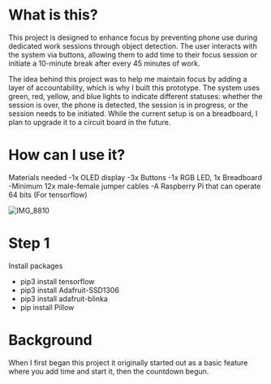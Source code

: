 # What is this?

This project is designed to enhance focus by preventing phone use during dedicated work sessions through object detection. The user interacts with the system via buttons, allowing them to add time to their focus session or initiate a 10-minute break after every 45 minutes of work.

The idea behind this project was to help me maintain focus by adding a layer of accountability, which is why I built this prototype. The system uses green, red, yellow, and blue lights to indicate different statuses: whether the session is over, the phone is detected, the session is in progress, or the session needs to be initiated. While the current setup is on a breadboard, I plan to upgrade it to a circuit board in the future.

# How can I use it?

Materials needed
-1x OLED display
-3x Buttons 
-1x RGB LED, 1x Breadboard
-Minimum 12x male-female jumper cables 
-A Raspberry Pi that can operate 64 bits (For tensorflow)

![IMG_8810](https://github.com/user-attachments/assets/ea6aba26-966b-43eb-ac72-860d29def78d)


# Step 1

Install packages
- pip3 install tensorflow
- pip3 install Adafruit-SSD1306
- pip3 install adafruit-blinka
- pip install Pillow

# Background

When I first began this project it originally started out as a basic feature where you add time and start it, then the countdown begun. 


